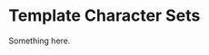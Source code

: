 [title]: # (Template Character Sets)
[tags]: # (XXX)
[priority]: # (5456)
# Template Character Sets
Something here.
